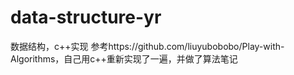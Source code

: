 # data-structure-yr
数据结构，c++实现
参考https://github.com/liuyubobobo/Play-with-Algorithms，自己用c++重新实现了一遍，并做了算法笔记
